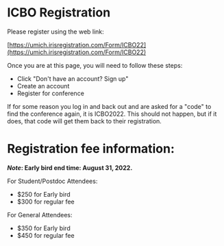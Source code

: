 # ICBO Registration

Please register using the web link:

[https://umich.irisregistration.com/Form/ICBO22](https://umich.irisregistration.com/Form/ICBO22)
 
Once you are at this page, you will need to follow these steps: 
- Click "Don't have an account? Sign up"
- Create an account 
- Register for conference
 
If for some reason you log in and back out and are asked for a "code" to find the conference again, it is ICBO2022. This should not happen, but if it does, that code will get them back to their registration. 

# Registration fee information:

**_Note_: Early bird end time: August 31, 2022.**

For Student/Postdoc Attendees: 
- $250 for Early bird
- $300 for regular fee 
 
For General Attendees: 
- $350 for Early bird 
- $450 for regular fee

